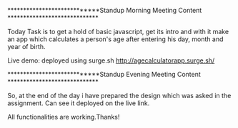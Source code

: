 ****************************Standup Morning Meeting Content *****************************

Today Task is to get a hold of basic javascript, get its intro and with it make an app which calculates a person's age after entering his day, month and year of birth.

Live demo: deployed using surge.sh
http://agecalculatorapp.surge.sh/


****************************Standup Evening Meeting Content *****************************

So, at the end of the day i have prepared the design which was asked in the assignment. Can see it deployed on the live link.

All functionalities are working.Thanks!
